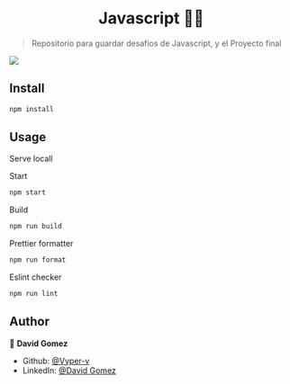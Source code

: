 <h1 align="center">Javascript 🧑‍💻</h1>

> Repositorio para guardar desafios de Javascript, y el Proyecto final

![](https://res.cloudinary.com/hdsqazxtw/image/upload/v1559681445/logo_coderhouse_3_bllxal.png)

## Install

```sh
npm install
```

## Usage

Serve locall

Start
```sh
npm start
```

Build
```sh
npm run build
```

Prettier formatter
```sh
npm run format
```

Eslint checker
```sh
npm run lint
```


## Author

👤 **David Gomez**

* Github: [@Vyper-v](https://github.com/Vyper-v)
* LinkedIn: [@David Gomez](https://www.linkedin.com/in/david-gomez-38a790173)
